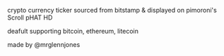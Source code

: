 
crypto currency ticker sourced from bitstamp & displayed on pimoroni's Scroll pHAT HD

deafult supporting bitcoin, ethereum, litecoin

made by @mrglennjones
